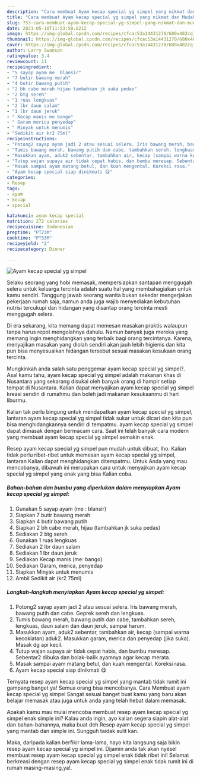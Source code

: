```yaml
---
description: "Cara membuat Ayam kecap special yg simpel yang nikmat dan Mudah Dibuat"
title: "Cara membuat Ayam kecap special yg simpel yang nikmat dan Mudah Dibuat"
slug: 753-cara-membuat-ayam-kecap-special-yg-simpel-yang-nikmat-dan-mudah-dibuat
date: 2021-05-18T11:53:50.821Z
image: https://img-global.cpcdn.com/recipes/cfcac53a14431270/680x482cq70/ayam-kecap-special-yg-simpel-foto-resep-utama.jpg
thumbnail: https://img-global.cpcdn.com/recipes/cfcac53a14431270/680x482cq70/ayam-kecap-special-yg-simpel-foto-resep-utama.jpg
cover: https://img-global.cpcdn.com/recipes/cfcac53a14431270/680x482cq70/ayam-kecap-special-yg-simpel-foto-resep-utama.jpg
author: Larry Swanson
ratingvalue: 3.4
reviewcount: 11
recipeingredient:
- "5 sayap ayam me  blansir"
- "7 butir bawang merah"
- "4 butir bawang putih"
- "2 bh cabe merah hijau tambahkan jk suka pedas"
- "2 btg sereh"
- "1 ruas lengkuas"
- "2 lbr daun salam"
- "1 lbr daun jeruk"
- " Kecap manis me bango"
- " Garam merica penyedap"
- " Minyak untuk menumis"
- "Sedikit air kr2 75ml"
recipeinstructions:
- "Potong2 sayap ayam jadi 2 atau sesuai selera. Iris bawang merah, bawang putih dan cabe. Geprek sereh dan lengkuas."
- "Tumis bawang merah, bawang putih dan cabe, tambahkan sereh, lengkuas, daun salam dan daun jeruk, sampai harum."
- "Masukkan ayam, aduk2 sebentar, tambahkan air, kecap (sampai warna kecoklatan) aduk2. Masukkan garam, merica dan penyedap (jika suka). Masak dg api kecil."
- "Tutup wajan supaya air tidak cepat habis, dan bumbu meresap. Sebentar2 dibuka dan bolak-balik ayamnya agar kecap merata."
- "Masak sampai ayam matang betul, dan kuah mengental. Koreksi rasa."
- "Ayam kecap special siap dinikmati 😋"
categories:
- Resep
tags:
- ayam
- kecap
- special

katakunci: ayam kecap special 
nutrition: 272 calories
recipecuisine: Indonesian
preptime: "PT23M"
cooktime: "PT33M"
recipeyield: "2"
recipecategory: Dinner

---
```



![Ayam kecap special yg simpel](https://img-global.cpcdn.com/recipes/cfcac53a14431270/680x482cq70/ayam-kecap-special-yg-simpel-foto-resep-utama.jpg)

Selaku seorang yang hobi memasak, mempersiapkan santapan menggugah selera untuk keluarga tercinta adalah suatu hal yang membahagiakan untuk kamu sendiri. Tanggung jawab seorang  wanita bukan sekedar mengerjakan pekerjaan rumah saja, namun anda juga wajib menyediakan kebutuhan nutrisi tercukupi dan hidangan yang disantap orang tercinta mesti menggugah selera.

Di era  sekarang, kita memang dapat memesan masakan praktis walaupun tanpa harus repot mengolahnya dahulu. Namun banyak juga mereka yang memang ingin menghidangkan yang terbaik bagi orang tercintanya. Karena, menyajikan masakan yang diolah sendiri akan jauh lebih higienis dan kita pun bisa menyesuaikan hidangan tersebut sesuai masakan kesukaan orang tercinta. 



Mungkinkah anda salah satu penggemar ayam kecap special yg simpel?. Asal kamu tahu, ayam kecap special yg simpel adalah makanan khas di Nusantara yang sekarang disukai oleh banyak orang di hampir setiap tempat di Nusantara. Kalian dapat menyajikan ayam kecap special yg simpel kreasi sendiri di rumahmu dan boleh jadi makanan kesukaanmu di hari liburmu.

Kalian tak perlu bingung untuk mendapatkan ayam kecap special yg simpel, lantaran ayam kecap special yg simpel tidak sukar untuk dicari dan kita pun bisa menghidangkannya sendiri di tempatmu. ayam kecap special yg simpel dapat dimasak dengan bermacam cara. Saat ini telah banyak cara modern yang membuat ayam kecap special yg simpel semakin enak.

Resep ayam kecap special yg simpel pun mudah untuk dibuat, lho. Kalian tidak perlu ribet-ribet untuk memesan ayam kecap special yg simpel, lantaran Kalian dapat menghidangkan ditempatmu. Untuk Anda yang mau mencobanya, dibawah ini merupakan cara untuk menyajikan ayam kecap special yg simpel yang enak yang bisa Kalian coba.

<!--inarticleads1-->

##### Bahan-bahan dan bumbu yang diperlukan dalam menyiapkan Ayam kecap special yg simpel:

1. Gunakan 5 sayap ayam (me : blansir)
1. Siapkan 7 butir bawang merah
1. Siapkan 4 butir bawang putih
1. Siapkan 2 bh cabe merah, hijau (tambahkan jk suka pedas)
1. Sediakan 2 btg sereh
1. Gunakan 1 ruas lengkuas
1. Sediakan 2 lbr daun salam
1. Sediakan 1 lbr daun jeruk
1. Sediakan  Kecap manis (me: bango)
1. Sediakan  Garam, merica, penyedap
1. Siapkan  Minyak untuk menumis
1. Ambil Sedikit air (kr2 75ml)




<!--inarticleads2-->

##### Langkah-langkah menyiapkan Ayam kecap special yg simpel:

1. Potong2 sayap ayam jadi 2 atau sesuai selera. Iris bawang merah, bawang putih dan cabe. Geprek sereh dan lengkuas.
1. Tumis bawang merah, bawang putih dan cabe, tambahkan sereh, lengkuas, daun salam dan daun jeruk, sampai harum.
1. Masukkan ayam, aduk2 sebentar, tambahkan air, kecap (sampai warna kecoklatan) aduk2. Masukkan garam, merica dan penyedap (jika suka). Masak dg api kecil.
1. Tutup wajan supaya air tidak cepat habis, dan bumbu meresap. Sebentar2 dibuka dan bolak-balik ayamnya agar kecap merata.
1. Masak sampai ayam matang betul, dan kuah mengental. Koreksi rasa.
1. Ayam kecap special siap dinikmati 😋




Ternyata resep ayam kecap special yg simpel yang mantab tidak rumit ini gampang banget ya! Semua orang bisa mencobanya. Cara Membuat ayam kecap special yg simpel Sangat sesuai banget buat kamu yang baru akan belajar memasak atau juga untuk anda yang telah hebat dalam memasak.

Apakah kamu mau mulai mencoba membuat resep ayam kecap special yg simpel enak simple ini? Kalau anda ingin, ayo kalian segera siapin alat-alat dan bahan-bahannya, maka buat deh Resep ayam kecap special yg simpel yang mantab dan simple ini. Sungguh taidak sulit kan. 

Maka, daripada kalian berfikir lama-lama, hayo kita langsung saja bikin resep ayam kecap special yg simpel ini. Dijamin anda tak akan nyesel membuat resep ayam kecap special yg simpel enak tidak ribet ini! Selamat berkreasi dengan resep ayam kecap special yg simpel enak tidak rumit ini di rumah masing-masing,ya!.

